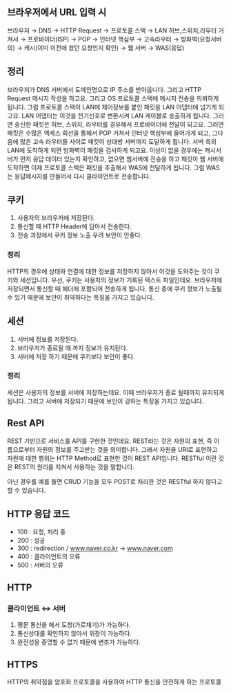## 브라우저에서 URL 입력 시
브라우저 → DNS → HTTP Request → 프로토콜 스택 → LAN 허브,스위치,라우터 거쳐서 → 프로바이더(ISP) → POP → 인터넷 핵심부 → 고속라우터 → 방화벽(요청서버의) → 캐시(이미 이전에 왔던 요청인지    확인) → 웹 서버 → WAS(응답)
  
## 정리
브라우저가 DNS 서버에서 도메인명으로 IP 주소를 받아옵니다. 그리고 HTTP Request 메시지 작성을 하고요. 그리고 OS 프로토콜 스택에 메시지 전송을 의뢰하게 됩니다. 그럼 프로토콜 스택이 LAN에 제어정보를 붙인 패킷을 LAN 어댑터에 넘기게 되고요. LAN 어댑터는 이것을 전기신호로 변환시켜 LAN 케이블로 송출하게 됩니다. 그러면 송신한 패킷은 허브, 스위치, 라우터를 경유해서 프로바이더에 전달이 되고요. 그러면 패킷은 수많은 액세스 회선을 통해서 POP 거쳐서 인터넷 핵심부에 들어가게 되고, 그다음에 많은 고속 라우터들 사이로 패킷이 상대방 서버까지 도달하게 됩니다. 서버 측의 LAN에 도착하게 되면 방화벽이 패킷을 검사하게 되고요. 이상이 없을 경우에는 캐시서버가 먼저 응답 데이터 있는지 확인하고, 없으면 웹서버에 전송을 하고 패킷이 웹 서버에 도착하면 이제 프로토콜 스택은 패킷을 추출해서 WAS에 전달하게 됩니다. 그럼 WAS는 응답메시지를 만들어서 다시 클라이언트로 전송합니다.

## 쿠키
1. 사용자의 브라우저에 저장된다.
2. 통신할 때 HTTP Header에 담아서 전송한다.
3. 전송 과정에서 쿠키 정보 노출 우려 보안이 안좋다.
 
### 정리
HTTP의 경우에 상태와 연결에 대한 정보를 저장하지 않아서 이것을 도와주는 것이 쿠키와 세션입니다. 우선, 쿠키는 사용자의 정보가 기록된 텍스트 파일인데요. 브라우저에 저장되면서 통신할 때 헤더에 포함되어 전송하게 됩니다. 통신 중에 쿠키 정보가 노출될 수 있기 때문에 보안이 취약하다는 특징을 가지고 있습니다.

## 세션
1. 서버에 정보를 저장된다.
2. 브라우저가 종료될 때 까지 정보가 유지된다.
3. 서버에 저장 하기 때문에 쿠키보다 보안이 좋다.

### 정리
세션은 사용자의 정보를 서버에 저장하는데요. 이때 브라우저가 종료 될때까지 유지되게 됩니다. 그리고 서버에 저장되기 때문에 보안이 강하는 특징을 가지고 있습니다.

## Rest API
REST 기반으로 서비스를 API를 구현한 것인데요. REST라는 것은 자원의 표현, 즉 이름으로부터 자원의 정보를 주고받는 것을 의미합니다. 그래서 자원을 URI로 표현하고 자원에 대한 행위는 HTTP Method로 표현한 것이 REST API입니다. RESTful 이란 것은 REST의 원리를 지켜서 사용하는 것을 말합니다.

아닌 경우를 예를 들면 CRUD 기능을 모두 POST로 처리한 것은 RESTful 하지 않다고 할 수 있습니다.

## HTTP 응답 코드
- 100 : 요청, 처리 중
- 200 : 성공
- 300 : redirection / www.naver.co.kr → www.naver.com 
- 400 : 클라이언트의 오류
- 500 : 서버의 오류

## HTTP
### 클라이언트 ↔ 서버
1. 평문 통신을 해서 도청(가로채기)가 가능하다.
2. 통신상대를 확인하지 않아서 위장이 가능하다.
3. 완전성을 증명할 수 없기 때문에 변조가 가능하다.

## HTTPS
HTTP의 취약점을 암호화 프로토콜을 사용하여 HTTP 통신을 안전하게 하는 프로토콜







